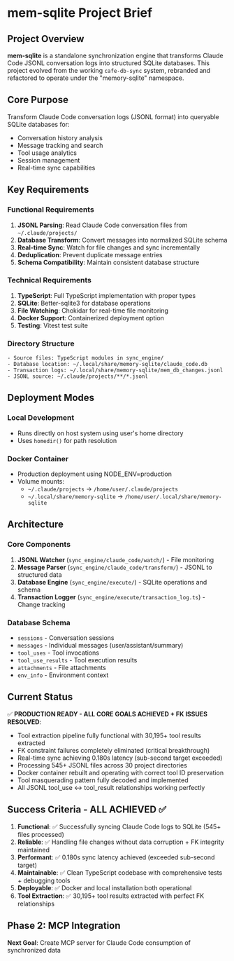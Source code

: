 # mem-sqlite Project Brief

## Project Overview

**mem-sqlite** is a standalone synchronization engine that transforms Claude Code JSONL conversation logs into structured SQLite databases. This project evolved from the working `cafe-db-sync` system, rebranded and refactored to operate under the "memory-sqlite" namespace.

## Core Purpose

Transform Claude Code conversation logs (JSONL format) into queryable SQLite databases for:
- Conversation history analysis
- Message tracking and search
- Tool usage analytics
- Session management
- Real-time sync capabilities

## Key Requirements

### Functional Requirements
1. **JSONL Parsing**: Read Claude Code conversation files from `~/.claude/projects/`
2. **Database Transform**: Convert messages into normalized SQLite schema
3. **Real-time Sync**: Watch for file changes and sync incrementally
4. **Deduplication**: Prevent duplicate message entries
5. **Schema Compatibility**: Maintain consistent database structure

### Technical Requirements
1. **TypeScript**: Full TypeScript implementation with proper types
2. **SQLite**: Better-sqlite3 for database operations
3. **File Watching**: Chokidar for real-time file monitoring
4. **Docker Support**: Containerized deployment option
5. **Testing**: Vitest test suite

### Directory Structure
```
- Source files: TypeScript modules in sync_engine/
- Database location: ~/.local/share/memory-sqlite/claude_code.db
- Transaction logs: ~/.local/share/memory-sqlite/mem_db_changes.jsonl
- JSONL source: ~/.claude/projects/**/*.jsonl
```

## Deployment Modes

### Local Development
- Runs directly on host system using user's home directory
- Uses `homedir()` for path resolution

### Docker Container
- Production deployment using NODE_ENV=production
- Volume mounts: 
  - `~/.claude/projects` → `/home/user/.claude/projects`
  - `~/.local/share/memory-sqlite` → `/home/user/.local/share/memory-sqlite`

## Architecture

### Core Components
1. **JSONL Watcher** (`sync_engine/claude_code/watch/`) - File monitoring
2. **Message Parser** (`sync_engine/claude_code/transform/`) - JSONL to structured data
3. **Database Engine** (`sync_engine/execute/`) - SQLite operations and schema
4. **Transaction Logger** (`sync_engine/execute/transaction_log.ts`) - Change tracking

### Database Schema
- `sessions` - Conversation sessions
- `messages` - Individual messages (user/assistant/summary)
- `tool_uses` - Tool invocations
- `tool_use_results` - Tool execution results
- `attachments` - File attachments
- `env_info` - Environment context

## Current Status

✅ **PRODUCTION READY - ALL CORE GOALS ACHIEVED + FK ISSUES RESOLVED**:
- Tool extraction pipeline fully functional with 30,195+ tool results extracted
- FK constraint failures completely eliminated (critical breakthrough)
- Real-time sync achieving 0.180s latency (sub-second target exceeded)
- Processing 545+ JSONL files across 30 project directories
- Docker container rebuilt and operating with correct tool ID preservation
- Tool masquerading pattern fully decoded and implemented
- All JSONL tool_use ↔ tool_result relationships working perfectly

## Success Criteria - **ALL ACHIEVED** ✅

1. **Functional**: ✅ Successfully syncing Claude Code logs to SQLite (545+ files processed)
2. **Reliable**: ✅ Handling file changes without data corruption + FK integrity maintained
3. **Performant**: ✅ 0.180s sync latency achieved (exceeded sub-second target)  
4. **Maintainable**: ✅ Clean TypeScript codebase with comprehensive tests + debugging tools
5. **Deployable**: ✅ Docker and local installation both operational
6. **Tool Extraction**: ✅ 30,195+ tool results extracted with perfect FK relationships

## Phase 2: MCP Integration
**Next Goal**: Create MCP server for Claude Code consumption of synchronized data